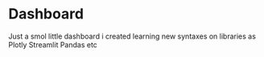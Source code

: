 # Dashboard
Just a smol little dashboard i created learning new syntaxes on libraries as Plotly Streamlit Pandas etc
